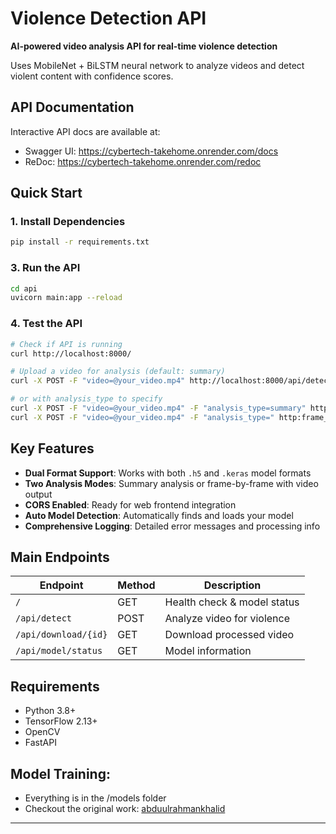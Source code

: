 # Violence Detection API 

**AI-powered video analysis API for real-time violence detection**

Uses MobileNet + BiLSTM neural network to analyze videos and detect violent content with confidence scores.

## API Documentation
Interactive API docs are available at:
- Swagger UI: https://cybertech-takehome.onrender.com/docs
- ReDoc: https://cybertech-takehome.onrender.com/redoc

## Quick Start

### 1. Install Dependencies

```bash
pip install -r requirements.txt
```

### 3. Run the API

```bash
cd api
uvicorn main:app --reload
```


### 4. Test the API

```bash
# Check if API is running
curl http://localhost:8000/

# Upload a video for analysis (default: summary)
curl -X POST -F "video=@your_video.mp4" http://localhost:8000/api/detect 

# or with analysis_type to specify
curl -X POST -F "video=@your_video.mp4" -F "analysis_type=summary" http://localhost:8000/api/detect
curl -X POST -F "video=@your_video.mp4" -F "analysis_type=" http:frame_by_frame//localhost:8000/api/detect


```

## Key Features

- **Dual Format Support**: Works with both `.h5` and `.keras` model formats
- **Two Analysis Modes**: Summary analysis or frame-by-frame with video output
- **CORS Enabled**: Ready for web frontend integration
- **Auto Model Detection**: Automatically finds and loads your model
- **Comprehensive Logging**: Detailed error messages and processing info

## Main Endpoints

| Endpoint             | Method | Description                 |
| -------------------- | ------ | --------------------------- |
| `/`                  | GET    | Health check & model status |
| `/api/detect`        | POST   | Analyze video for violence  |
| `/api/download/{id}` | GET    | Download processed video    |
| `/api/model/status`  | GET    | Model information           |

## Requirements

- Python 3.8+
- TensorFlow 2.13+
- OpenCV
- FastAPI

## Model Training: 
- Everything is in the /models folder
- Checkout the original work: [abduulrahmankhalid](https://github.com/abduulrahmankhalid/Real-Time-Violence-Detection/blob/main/Violence_Detection_MoBiLSTM.ipynb)

---
